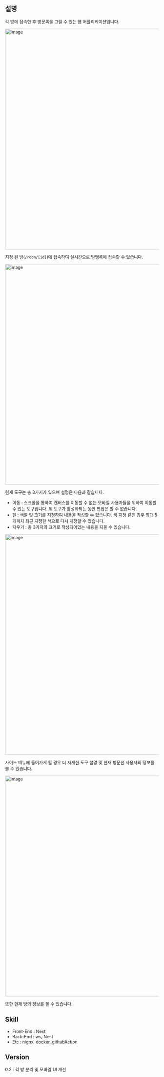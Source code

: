 ## 설명

각 방에 접속한 후 방문록을 그릴 수 있는 웹 어플리케이션입니다.

<img width="720" alt="image" src="https://github.com/user-attachments/assets/0ec7a93e-43a7-499d-af6a-7b1fb397f9ab" />

지정 된 방(`/room/[id]`)에 접속하여 실시간으로 방명록에 접속할 수 있습니다.

<img width="720" alt="image" src="https://github.com/user-attachments/assets/64a066f8-6362-494b-819c-5ae9b1b8f37b" />

현재 도구는 총 3가지가 있으며 설명은 다음과 같습니다.

- 이동 : 스크롤을 통하여 캔버스를 이동할 수 없는 모바일 사용자들을 위하여 이동할 수 있는 도구입니다. 위 도구가 활성화되는 동안 편집은 할 수 없습니다.
- 펜 : 색깔 및 크기를 지정하여 내용을 작성할 수 있습니다. 색 지정 같은 경우 최대 5개까지 최근 지정한 색으로 다시 지정할 수 있습니다.
- 지우기 : 총 3가지의 크기로 작성되어있는 내용을 지울 수 있습니다. 

<img width="720" alt="image" src="https://github.com/user-attachments/assets/b09ba94f-5051-44b6-81c9-7c5e6231c501" />

사이드 메뉴에 들어가게 될 경우 더 자세한 도구 설명 및 현재 방문한 사용자의 정보를 볼 수 있습니다.

<img width="720" alt="image" src="https://github.com/user-attachments/assets/66147ae4-d3eb-4b28-8ee8-de898b6799db" />

또한 현재 방의 정보를 볼 수 있습니다.

## Skill

- Front-End : Next
- Back-End : ws, Nest
- Etc : nignx, docker, githubAction

## Version 

0.2 :  각 방 분리 및 모바일 UI 개선 
